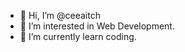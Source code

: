 - 👋 Hi, I’m @ceeaitch
- 👀 I’m interested in Web Development.
- 🌱 I’m currently learn coding.

<!---
ceeaitch/ceeaitch is a ✨ special ✨ repository because its `README.md` (this file) appears on your GitHub profile.
You can click the Preview link to take a look at your changes.
--->
